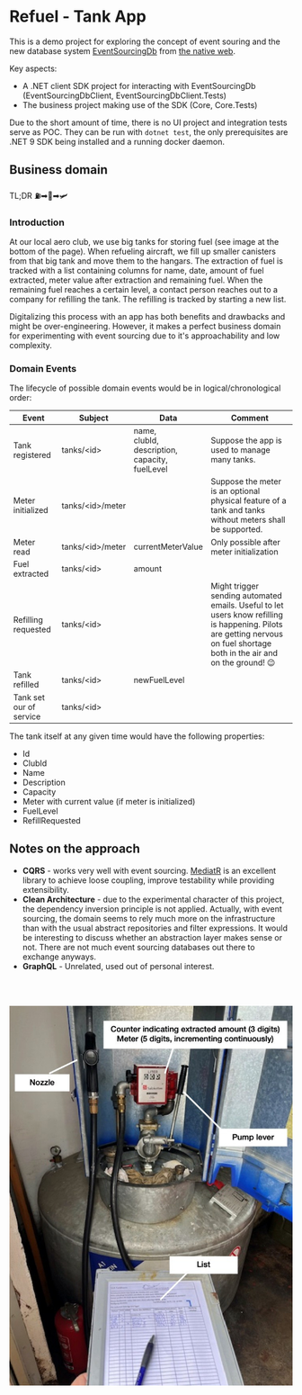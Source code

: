 ﻿# Refuel - Tank App

This is a demo project for exploring the concept of event souring and the new database system [EventSourcingDb](https://docs.eventsourcingdb.io/) from [the native web](https://www.thenativeweb.io/).

Key aspects:
- A .NET client SDK project for interacting with EventSourcingDb (EventSourcingDbClient, EventSourcingDbClient.Tests) 
- The business project making use of the SDK (Core, Core.Tests)

Due to the short amount of time, there is no UI project and integration tests serve as POC.
They can be run with `dotnet test`, the only prerequisites are .NET 9 SDK being installed and a running docker daemon.

## Business domain

TL;DR  ⛽➡🧃➡🛩️

### Introduction

At our local aero club, we use big tanks for storing fuel (see image at the bottom of the page).
When refueling aircraft, we fill up smaller canisters from that big tank and move them to the hangars.
The extraction of fuel is tracked with a list containing columns for name, date, amount of fuel extracted, meter value after extraction and remaining fuel. 
When the remaining fuel reaches a certain level, a contact person reaches out to a company for refilling the tank. 
The refilling is tracked by starting a new list.

Digitalizing this process with an app has both benefits and drawbacks and might be over-engineering. 
However, it makes a perfect business domain for experimenting with event sourcing due to it's approachability and low complexity.

### Domain Events

The lifecycle of possible domain events would be in logical/chronological order:

| Event                   | Subject           | Data                                                | Comment                                                                                                                                                                    |
| ----------------------- |-------------------|-----------------------------------------------------|----------------------------------------------------------------------------------------------------------------------------------------------------------------------------|
| Tank registered         | tanks/\<id>       | name,<br/> clubId,<br/> description,<br/> capacity,<br/> fuelLevel | Suppose the app is used to manage many tanks.                                                                                                                              |
| Meter initialized       | tanks/\<id>/meter |                                                     | Suppose the meter is an optional physical feature of a tank and tanks without meters shall be supported.                                                                   |
| Meter read              | tanks/\<id>/meter | currentMeterValue                                   | Only possible after meter initialization                                                                                                                                   |
| Fuel extracted          | tanks/\<id>       | amount                                              |                                                                                                                                                                            |
| Refilling requested     | tanks/\<id>       |                                                     | Might trigger sending automated emails. Useful to let users know refilling is happening. Pilots are getting nervous on fuel shortage both in the air and on the ground! 😉 |
| Tank refilled           | tanks/\<id>       | newFuelLevel                                        |                                                                                                                                                                            |
| Tank set our of service | tanks/\<id>       |                                                     |                                                                                                                                                                            |

The tank itself at any given time would have the following properties:

- Id
- ClubId
- Name
- Description
- Capacity
- Meter with current value (if meter is initialized)
- FuelLevel
- RefillRequested


## Notes on the approach

- **CQRS** - works very well with event sourcing.
[MediatR](https://github.com/jbogard/MediatR) is an excellent library to achieve loose coupling, improve testability while providing extensibility.
- **Clean Architecture** - due to the experimental character of this project, the dependency inversion principle is not applied.
Actually, with event sourcing, the domain seems to rely much more on the infrastructure than with the usual abstract repositories and filter expressions.
It would be interesting to discuss whether an abstraction layer makes sense or not.
There are not much event sourcing databases out there to exchange anyways.
- **GraphQL** - Unrelated, used out of personal interest.

<br/>
<br/>

![image](docs/tank.jpg)
